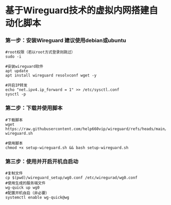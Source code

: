 # 基于Wireguard技术的虚拟内网搭建自动化脚本


### 第一步：安装Wireguard 建议使用debian或ubuntu

```
#root权限（若以root方式登录则跳过）
sudo -i

#安装wireguard软件
apt update
apt install wireguard resolvconf wget -y

#开启IP转发
echo "net.ipv4.ip_forward = 1" >> /etc/sysctl.conf
sysctl -p
```

### 第二步：下载并使用脚本

```
#下载脚本
wget https://raw.githubusercontent.com/help660vip/wireguard/refs/heads/main/setup-wireguard.sh

#使用脚本
chmod +x setup-wireguard.sh && bash setup-wireguard.sh
```

### 第三步：使用并开启开机自启动

```
#复制文件
cp $(pwd)/wireguard_setup/wg0.conf /etc/wiregurad/wg0.conf
#使用生成的服务端文件
wg-quick up wg0
#配置开机自启（非必要）
systemctl enable wg-quick@wg
```



